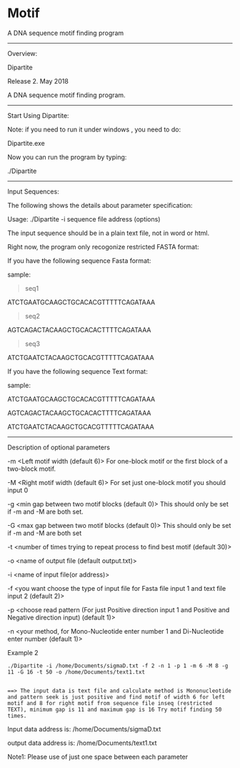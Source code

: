 # Motif
A DNA sequence motif finding program

******************************************************

Overview:

Dipartite

Release 2. May 2018

A DNA sequence motif finding program.


******************************************************

Start Using Dipartite:

Note: if you need to run it under windows , you need to do:

Dipartite.exe

Now you can run the program by typing:

./Dipartite

******************************************************

Input Sequences:


The following shows the details about parameter specification:

Usage: ./Dipartite -i sequence file address (options)

The input sequence should be in a plain text file, not in word or html.

Right now, the program only recogonize restricted FASTA format:

If you have the following sequence Fasta format:

sample:

>seq1

ATCTGAATGCAAGCTGCACACGTTTTTCAGATAAA

>seq2

AGTCAGACTACAAGCTGCACACTTTTCAGATAAA

>seq3

ATCTGAATCTACAAGCTGCACGTTTTTCAGATAAA



If you have the following sequence Text format:

sample:

ATCTGAATGCAAGCTGCACACGTTTTTCAGATAAA

AGTCAGACTACAAGCTGCACACTTTTCAGATAAA

ATCTGAATCTACAAGCTGCACGTTTTTCAGATAAA


******************************************************
Description of optional parameters

-m    <Left motif width (default 6)>
	For one-block motif or the first block of a two-block motif. 

-M   <Right motif width (default 6)>
           For set just one-block motif you should input 0

-g    <min gap between two motif blocks (default 0)>
	This should only be set if -m and -M are both set.

-G    <max gap between two motif blocks (default 0)>
	This should only be set if -m and -M are both set

-t    <number of times trying to repeat process to find best motif (default 30)>

-o   <name of output file (default output.txt)>

-i    <name of input file(or address)>

-f    <you want choose the type of input file for Fasta file input 1 and text file input 2 (default 2)> 

-p    <choose read pattern (For just Positive direction input 1 and Positive and Negative direction input) (default 1)>

-n     <your method, for Mono-Nucleotide enter number 1 and Di-Nucleotide enter number (default 1)>



Example 2

    ./Dipartite -i /home/Documents/sigmaD.txt -f 2 -n 1 -p 1 -m 6 -M 8 -g 11 -G 16 -t 50 -o /home/Documents/text1.txt


    ==> The input data is text file and calculate method is Mononucleotide and pattern seek is just positive and find motif of width 6 for left motif and 8 for right motif from sequence file inseq (restricted TEXT), minimum gap is 11 and maximum gap is 16 Try motif finding 50 times.

Input data address is: /home/Documents/sigmaD.txt

output data address is: /home/Documents/text1.txt


Note1: Please use of just one space between each parameter

